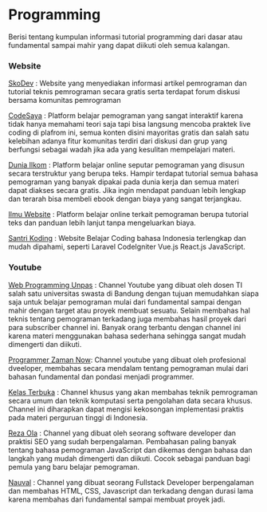# Programming 

Berisi tentang kumpulan informasi tutorial programming dari dasar atau fundamental sampai mahir yang dapat diikuti oleh semua kalangan.


### Website

[SkoDev](https://sko.dev/) : Website yang menyediakan informasi artikel pemrograman dan tutorial teknis pemrograman secara gratis serta terdapat forum diskusi bersama komunitas pemrograman

[CodeSaya](https://codesaya.com/) : Platform belajar pemograman yang sangat interaktif karena tidak hanya memahami teori saja tapi bisa langsung mencoba praktek live coding di plafrom ini, semua konten disini mayoritas gratis dan salah satu kelebihan adanya fitur komunitas terdiri dari diskusi dan grup yang berfungsi sebagai wadah jika ada yang kesulitan mempelajari materi.

[Dunia Ilkom](https://www.duniailkom.com/) : Platform belajar online seputar pemograman yang disusun secara terstruktur yang berupa teks. Hampir terdapat tutorial semua bahasa pemograman yang banyak dipakai pada dunia kerja dan semua materi dapat diakses secara gratis. Jika ingin mendapat panduan lebih lengkap dan terarah bisa membeli ebook dengan biaya yang sangat terjangkau.

[Ilmu Website](https://www.ilmuwebsite.com/) : Platform belajar online terkait pemograman berupa tutorial teks dan panduan lebih lanjut tanpa mengeluarkan biaya.

[Santri Koding](https://santrikoding.com/) : Website Belajar Coding bahasa Indonesia terlengkap dan mudah dipahami, seperti Laravel CodeIgniter Vue.js React.js JavaScript.

### Youtube

[Web Programming Unpas](https://www.youtube.com/c/webprogrammingunpas) : Channel Youtube yang dibuat oleh dosen TI salah satu universitas swasta di Bandung dengan tujuan memudahkan siapa saja untuk belajar pemograman mulai dari fundamental sampai dengan mahir dengan target atau proyek membuat sesuatu. Selain membahas hal teknis tentang pemograman terkadang juga membahas hasil proyek dari para subscriber channel ini. Banyak orang terbantu dengan channel ini karena materi menggunakan bahasa sederhana sehingga sangat mudah dimengerti dan diikuti.

[Programmer Zaman Now](https://www.youtube.com/@ProgrammerZamanNow/about): Channel youtube yang dibuat oleh profesional dveeloper, membahas secara mendalam tentang pemograman mulai dari bahasan fundamental dan pondasi menjadi programmer.

[Kelas Terbuka](https://www.youtube.com/@KelasTerbuka/featured) : Channel khusus yang akan membahas teknik pemrograman secara umum dan teknik komputasi serta pengolahan data secara khusus. Channel ini diharapkan dapat mengisi kekosongan implementasi praktis pada materi perguruan tinggi di Indonesia.

[Reza Ola](https://www.youtube.com/c/rezaola) : Channel yang dibuat oleh seorang software developer dan praktisi SEO yang sudah berpengalaman. Pembahasan paling banyak tentang bahasa pemograman JavaScript dan dikemas dengan bahasa dan langkah yang mudah dimengerti dan diikuti. Cocok sebagai panduan bagi pemula yang baru belajar pemograman.

[Nauval](https://www.youtube.com/@mhdnauvalazhar) : Channel yang dibuat seorang Fullstack Developer berpengalaman dan membahas HTML, CSS, Javascript dan terkadang dengan durasi lama karena membahas dari fundamental sampai membuat proyek jadi.